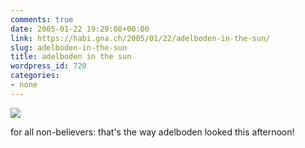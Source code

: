 ```yaml
---
comments: true
date: 2005-01-22 19:29:08+00:00
link: https://habi.gna.ch/2005/01/22/adelboden-in-the-sun/
slug: adelboden-in-the-sun
title: adelboden in the sun
wordpress_id: 720
categories:
- none
---
```



 [![](http://photos2.flickr.com/3659515_e124a62351_m.jpg)](https://www.flickr.com/photos/habi/3659515/)
   

 



for all non-believers: that's the way adelboden looked this afternoon!
  

